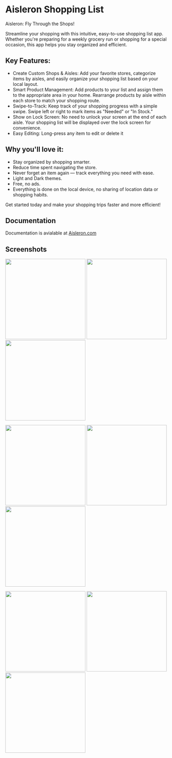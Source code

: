 # Aisleron Shopping List

Aisleron: Fly Through the Shops!

Streamline your shopping with this intuitive, easy-to-use shopping list app. Whether you're preparing for a weekly grocery run or shopping for a special occasion, this app helps you stay organized and efficient.

## Key Features:

* Create Custom Shops & Aisles: Add your favorite stores, categorize items by aisles, and easily organize your shopping list based on your local layout.
* Smart Product Management: Add products to your list and assign them to the appropriate area in your home. Rearrange products by aisle within each store to match your shopping route.
* Swipe-to-Track: Keep track of your shopping progress with a simple swipe. Swipe left or right to mark items as "Needed" or "In Stock."
* Show on Lock Screen: No need to unlock your screen at the end of each aisle. Your shopping list will be displayed over the lock screen for convenience.
* Easy Editing: Long-press any item to edit or delete it

## Why you'll love it:

* Stay organized by shopping smarter.
* Reduce time spent navigating the store.
* Never forget an item again — track everything you need with ease.
* Light and Dark themes.
* Free, no ads.
* Everything is done on the local device, no sharing of location data or shopping habits.

Get started today and make your shopping trips faster and more efficient!

## Documentation

Documentation is avialable at [Aisleron.com](https://aisleron.com/docs/documentation/) 

## Screenshots

[<img src="https://aisleron.com/assets/images/screenshots/light-mode/alr-210-all-items-list.png" width=250px />](https://aisleron.com/assets/images/screenshots/light-mode/alr-210-all-items-list.png)
[<img src="https://aisleron.com/assets/images/screenshots/light-mode/alr-220-search.png" width=250px />](https://aisleron.com/assets/images/screenshots/light-mode/alr-220-search.png)
[<img src="https://aisleron.com/assets/images/screenshots/light-mode/alr-240-status-change-snackbar.png" width=250px />](https://aisleron.com/assets/images/screenshots/light-mode/alr-240-status-change-snackbar.png)

[<img src="https://aisleron.com/assets/images/screenshots/light-mode/alr-010-welcome-page.png" width=250px />](https://aisleron.com/assets/images/screenshots/light-mode/alr-010-welcome-page.png)
[<img src="https://aisleron.com/assets/images/screenshots/light-mode/alr-040-navigation-drawer.png" width=250px />](https://aisleron.com/assets/images/screenshots/light-mode/alr-040-navigation-drawer.png)
[<img src="https://aisleron.com/assets/images/screenshots/light-mode/alr-050-settings.png" width=250px />](https://aisleron.com/assets/images/screenshots/light-mode/alr-050-settings.png)

[<img src="https://aisleron.com/assets/images/screenshots/light-mode/alr-270-shop-list-full.png" width=250px />](https://aisleron.com/assets/images/screenshots/light-mode/alr-270-shop-list-full.png)
[<img src="https://aisleron.com/assets/images/screenshots/mixed-mode/alr-270-shop-list-full.png" width=250px />](https://aisleron.com/assets/images/screenshots/mixed-mode/alr-270-shop-list-full.png)
[<img src="https://aisleron.com/assets/images/screenshots/dark-mode/alr-270-shop-list-full.png" width=250px />](https://aisleron.com/assets/images/screenshots/dark-mode/alr-270-shop-list-full.png)

